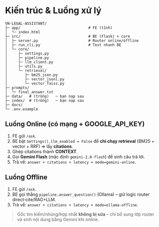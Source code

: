 # Kiến trúc & Luồng xử lý

```
VN-LEGAL-ASSISTANT/
├─ app/                               # FE (tĩnh)
│  └─ index.html
├─ src/                               # BE (Flask) + core
│  ├─ server.py                       # Router online/offline
│  ├─ run_cli.py                      # Test nhanh BE
│  └─ core/
│     ├─ settings.py
│     ├─ pipeline.py
│     ├─ llm_client.py
│     ├─ utils.py
│     └─ retrieval/
│        ├─ bm25_json.py
│        ├─ vector_jsonl.py
│        └─ vector_faiss.py
├─ prompts/
│  └─ final_answer.txt
├─ data/   # (trống)   ─ bạn nạp sau
├─ index/  # (trống)   ─ bạn nạp sau
├─ docs/
└─ .env.example
```

## Luồng Online (có mạng + GOOGLE_API_KEY)
1) FE gửi `/ask`.
2) BE bật `Settings().llm_enabled = False` để **chỉ chạy retrieval** (BM25 + vector + RRF) ⇒ lấy **citations**.
3) Ghép citations thành **CONTEXT**.
4) Gọi **Gemini Flash** (mặc định `gemini-2.0-flash`) để sinh câu trả lời.
5) Trả về: `answer + citations + latency + mode=gemini-online`.

## Luồng Offline
1) FE gửi `/ask`.
2) BE gọi thẳng `pipeline.answer_question()` (Ollama) – giữ logic router direct‑cite/RAG+LLM.
3) Trả về: `answer + citations + latency + mode=ollama-offline`.

> Gốc tìm kiếm/nhúng/hợp nhất **không bị sửa** – chỉ bổ sung lớp router và sinh nội dung bằng Gemini khi online.
